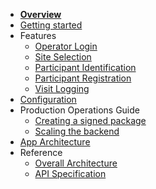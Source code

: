 - [**Overview**](/)
- [Getting started](/getting-started)
- Features
  - [Operator Login](/features/operator-login)
  - [Site Selection](/features/site-selection)
  - [Participant Identification](/features/participant-identification)
  - [Participant Registration](/features/participant-registration)
  - [Visit Logging](/features/visit-logging)
- [Configuration](/configuration)
- Production Operations Guide
  - [Creating a signed package](/)
  - [Scaling the backend](/)
- [App Architecture](/app-architecture)
- Reference
  - [Overall Architecture](/reference/architecture)
  - [API Specification](/)